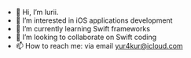 - 👋 Hi, I’m Iurii.
- 👀 I’m interested in iOS applications development
- 🌱 I’m currently learning Swift frameworks
- 💞️ I’m looking to collaborate on Swift coding
- 📫 How to reach me: via email yur4kur@icloud.com

<!---
yur4kur/yur4kur is a ✨ special ✨ repository because its `README.md` (this file) appears on your GitHub profile.
You can click the Preview link to take a look at your changes.
--->
